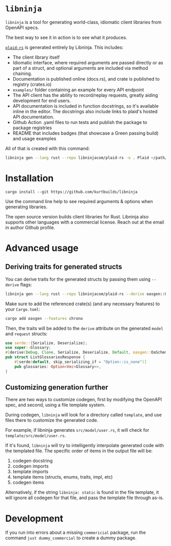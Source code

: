 # `libninja`

`libninja` is a tool for generating world-class, idiomatic client libraries from OpenAPI specs.

The best way to see it in action is to see what it produces.

[`plaid-rs`](https://github.com/libninjacom/plaid-rs) is generated entirely by Libninja. This includes:
- The client library itself
- Idiomatic interface, where required arguments are passed directly or as part of a struct, and optional arguments are included via method chaining.
- Documentation is published online (docs.rs), and crate is published to registry (crates.io)
- `examples/` folder containing an example for every API endpoint
- The API client has the ability to record/replay requests, greatly aiding development for end users.
- API documentation is included in function docstrings, so it's available inline in the editor. The docstrings also include links to plaid's hosted API documentation.
- Github Action .yaml files to run tests and publish the package to package registries
- README that includes badges (that showcase a Green passing build) and usage examples

All of that is created with this command:

```bash
libninja gen --lang rust --repo libninjacom/plaid-rs -o . Plaid ~/path/to/plaid/openapi.yaml
```

# Installation

```
cargo install --git https://github.com/kurtbuilds/libninja
```

Use the command line help to see required arguments & options when generating libraries.

The open source version builds client libraries for Rust. Libninja also supports other languages with a commercial license. Reach out at the email in author Github profile.

# Advanced usage

## Deriving traits for generated structs

You can derive traits for the generated structs by passing them using `--derive` flags:

```bash
libninja gen --lang rust --repo libninjacom/plaid-rs --derive oasgen::OaSchema -o . Plaid ~/path/to/plaid/openapi.yaml 
```

Make sure to add the referenced crate(s) (and any necessary features) to your `Cargo.toml`:

```bash
cargo add oasgen --features chrono
```

Then, the traits will be added to the `derive` attribute on the generated `model` and `request` structs:
```rust
use serde::{Serialize, Deserialize};
use super::Glossary;
#[derive(Debug, Clone, Serialize, Deserialize, Default, oasgen::OaSchema)]
pub struct ListGlossariesResponse {
    #[serde(default, skip_serializing_if = "Option::is_none")]
    pub glossaries: Option<Vec<Glossary>>,
}
```

## Customizing generation further

There are two ways to customize codegen, first by modifying the OpenAPI spec, and second, using a file template system.

During codegen, `libninja` will look for a directory called `template`, and use files there to customize the generated code.

For example, if libninja generates `src/model/user.rs`, it will check for `template/src/model/user.rs`.

If it's found, `libninja` will try to intelligently interpolate generated code with the templated file. The specific order of items in the output file will be:

1. codegen docstring
2. codegen imports
3. template imports
4. template items (structs, enums, traits, impl, etc)
5. codegen items

Alternatively, if the string `libninja: static` is found in the file template, it will ignore all codegen for that file, and pass the template file through as-is.

# Development

If you run into errors about a missing `commericial` package, run the command `just dummy_commercial` to create a dummy
package.


